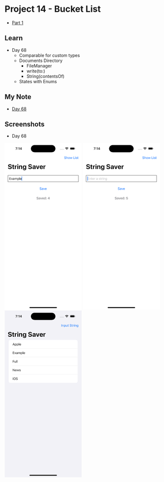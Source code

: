 # Project 14 - Bucket List

- [Part 1](https://www.hackingwithswift.com/100/swiftui/68)

## **Learn**

- Day 68 
    - Comparable for custom types
    - Documents Directory
        - FileManager
        - write(to:)
        - String(contentsOf)
    - States with Enums
    
## **My Note**

- [Day 68](https://hsiangdev.notion.site/Day-68-Project-14-Part-1-Bucket-List-100DaysOfSwiftUI-9e878ae63a4f4ad2a95367ff8eba166d?pvs=4)

## Screenshots

- Day 68

<div>
    <img src="Screenshots/day68-practise-1.png" width="250">
    <img src="Screenshots/day68-practise-2.png" width="250">
    <img src="Screenshots/day68-practise-3.png" width="250">
</div>
